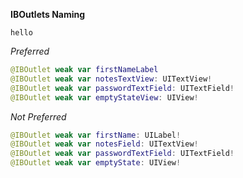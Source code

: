 
**IBOutlets Naming**

```
hello
```

*Preferred*
```swift
@IBOutlet weak var firstNameLabel
@IBOutlet weak var notesTextView: UITextView!
@IBOutlet weak var passwordTextField: UITextField!
@IBOutlet weak var emptyStateView: UIView!
```

*Not Preferred*
```swift
@IBOutlet weak var firstName: UILabel!
@IBOutlet weak var notesField: UITextView!
@IBOutlet weak var passwordTextField: UITextField!
@IBOutlet weak var emptyState: UIView!


